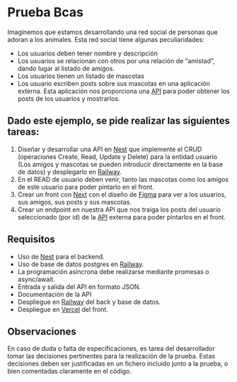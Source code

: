 # Prueba Bcas
Imaginemos que estamos desarrollando una red social de personas que adoran a los animales.
Esta red social tiene algunas peculiaridades:
- Los usuarios deben tener nombre y descripción
- Los usuarios se relacionan con otros por una relación de “amistad”, dando lugar al
listado de amigos.
- Los usuarios tienen un listado de mascotas
- Los usuario escriben posts sobre sus mascotas en una aplicación externa. Esta aplicación nos proporciona una [API](https://jsonplaceholder.typicode.com/) para poder obtener los posts de los usuarios y mostrarlos.

## Dado este ejemplo, se pide realizar las siguientes tareas:
1. Diseñar y desarrollar una API en [Nest](https://docs.nestjs.com/) que implemente el CRUD (operaciones Create,
Read, Update y Delete) para la entidad usuario (Los amigos y mascotas se pueden introducir directamente en la base de datos) y desplegarlo en [Railway](https://railway.app/dashboard).
1. En el READ de usuario deben venir, tanto las mascotas como los amigos de este usuario para poder pintarlo en el front.
2. Crear un front con [Next](https://nextjs.org/) con el diseño de [Figma](https://www.figma.com/file/AJba5WKv7dV1EcXx6gxptR/Prueba-t%C3%A9cnica-Red-Social?node-id=0%3A1) para ver a los usuarios, sus amigos, sus posts y sus mascotas.
3. Crear un endpoint en nuestra API que nos traiga los posts del usuario seleccionado (por id) de la [API](https://jsonplaceholder.typicode.com/) externa para poder pintarlos en el front.

## Requisitos
- Uso de [Nest](https://docs.nestjs.com/) para el backend.
- Uso de base de datos postgres en [Railway](https://railway.app/dashboard).
- La programación asíncrona debe realizarse mediante promesas o async/await.
- Entrada y salida del API en formato JSON.
- Documentación de la API
- Despliegue en [Railway](https://railway.app/dashboard) del back y base de datos.
- Despliegue en [Vercel](https://vercel.com/solutions/nextjs) del front.

## Observaciones
En caso de duda o falta de especificaciones, es tarea del desarrollador tomar las decisiones pertinentes para la realización de la prueba. Estas decisiones deben ser justificadas en un fichero incluido junto a la prueba, o bien comentadas claramente en el código.
